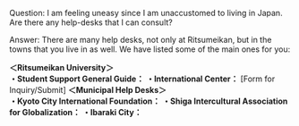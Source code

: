 Question: I am feeling uneasy since I am unaccustomed to living in Japan. Are there any help-desks that I can consult? 

Answer:
There are many help desks, not only at Ritsumeikan, but in the towns that you live in as well. We have listed some of the main ones for you:

  
**＜Ritsumeikan University＞**  
**・Student Support General Guide：**
**・International Center：** [Form for Inquiry/Submit]
**＜Municipal Help Desks＞**  
**・Kyoto City International Foundation：**
**・Shiga Intercultural Association for Globalization：**
**・Ibaraki City：**
